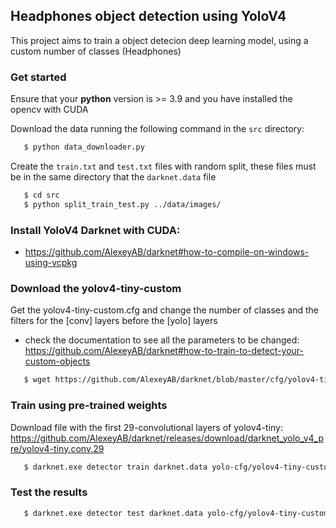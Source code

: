 

## Headphones object detection using YoloV4

This project aims to train a object detecion deep learning model, using a custom number of classes (Headphones)


### Get started

Ensure that your **python** version is >= 3.9 and you have installed the opencv with CUDA

Download the data running the following command in the `src` directory:

```bash
   $ python data_downloader.py 
```


Create the `train.txt` and `test.txt` files with random split, these files must be in the same directory that the `darknet.data` file

```bash
   $ cd src
   $ python split_train_test.py ../data/images/ 
```


### Install YoloV4 Darknet with CUDA:

* https://github.com/AlexeyAB/darknet#how-to-compile-on-windows-using-vcpkg


### Download the yolov4-tiny-custom

Get the yolov4-tiny-custom.cfg and change the number of classes and the filters for the [conv] layers before the [yolo] layers 

* check the documentation to see all the parameters to be changed: https://github.com/AlexeyAB/darknet#how-to-train-to-detect-your-custom-objects

```bash
   $ wget https://github.com/AlexeyAB/darknet/blob/master/cfg/yolov4-tiny-custom.cfg
```

### Train using pre-trained weights

Download file with the first 29-convolutional layers of yolov4-tiny: https://github.com/AlexeyAB/darknet/releases/download/darknet_yolo_v4_pre/yolov4-tiny.conv.29

```bash
   $ darknet.exe detector train darknet.data yolo-cfg/yolov4-tiny-custom.cfg yolov4-tiny.conv.29 -map
```

### Test the results

```bash
   $ darknet.exe detector test darknet.data yolo-cfg/yolov4-tiny-custom.cfg backup/yolov4-tiny-custom_final.weights data/your-image-path.png

```




